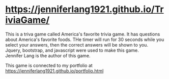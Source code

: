 #  https://jenniferlang1921.github.io/TriviaGame/

This is a triva game called America's favorite trivia game.  It has questions about America's favorite foods.  THe timer will run for 30 seconds while you select your answers, then the correct answers will be shown to you.  
Jquery, bootstrap, and javascript were used to make this game.  
Jennifer Lang is the author of this game.

This game is connected to my portfolio at https://jenniferlang1921.github.io/portfolio.html
